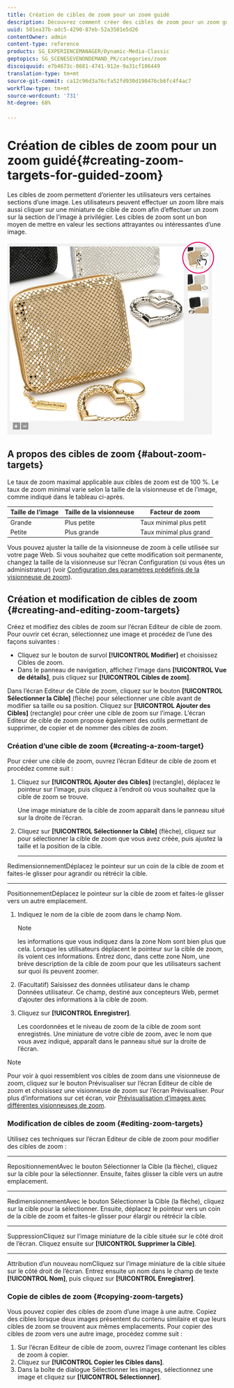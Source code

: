 ```yaml
---
title: Création de cibles de zoom pour un zoom guidé
description: Découvrez comment créer des cibles de zoom pour un zoom guidé.
uuid: 501ea37b-adc5-4290-87eb-52a3501e5d26
contentOwner: admin
content-type: reference
products: SG_EXPERIENCEMANAGER/Dynamic-Media-Classic
geptopics: SG_SCENESEVENONDEMAND_PK/categories/zoom
discoiquuid: e7b4673c-8681-4741-912e-9a31cf106449
translation-type: tm+mt
source-git-commit: ca12c96d3a76cfa52fd930d190476cb6fc4f4ac7
workflow-type: tm+mt
source-wordcount: '731'
ht-degree: 68%

---
```



# Création de cibles de zoom pour un zoom guidé{#creating-zoom-targets-for-guided-zoom}

Les cibles de zoom permettent d’orienter les utilisateurs vers certaines sections d’une image. Les utilisateurs peuvent effectuer un zoom libre mais aussi cliquer sur une miniature de cible de zoom afin d’effectuer un zoom sur la section de l’image à privilégier. Les cibles de zoom sont un bon moyen de mettre en valeur les sections attrayantes ou intéressantes d’une image.

![Création de cibles de zoom pour un zoom guidé](/help/assets/zo_guided_zoom.png)

## A propos des cibles de zoom {#about-zoom-targets}

Le taux de zoom maximal applicable aux cibles de zoom est de 100 %. Le taux de zoom minimal varie selon la taille de la visionneuse et de l’image, comme indiqué dans le tableau ci-après.

| Taille de l’image | Taille de la visionneuse | Facteur de zoom |
|--- |--- |--- |
| Grande | Plus petite | Taux minimal plus petit |
| Petite | Plus grande | Taux minimal plus grand |

Vous pouvez ajuster la taille de la visionneuse de zoom à celle utilisée sur votre page Web. Si vous souhaitez que cette modification soit permanente, changez la taille de la visionneuse sur l’écran Configuration (si vous êtes un administrateur) (voir [Configuration des paramètres prédéfinis de la visionneuse de zoom](setting-zoom-viewer-presets.md#setting_up_zoom_viewer_presets)).

## Création et modification de cibles de zoom  {#creating-and-editing-zoom-targets}

Créez et modifiez des cibles de zoom sur l’écran Editeur de cible de zoom. Pour ouvrir cet écran, sélectionnez une image et procédez de l’une des façons suivantes :

* Cliquez sur le bouton de survol **[!UICONTROL Modifier]** et choisissez Cibles de zoom.
* Dans le panneau de navigation, affichez l’image dans **[!UICONTROL Vue de détails]**, puis cliquez sur **[!UICONTROL Cibles de zoom]**.

Dans l’écran Editeur de Cible de zoom, cliquez sur le bouton **[!UICONTROL Sélectionner la Cible]** (flèche) pour sélectionner une cible avant de modifier sa taille ou sa position. Cliquez sur **[!UICONTROL Ajouter des Cibles]** (rectangle) pour créer une cible de zoom sur l’image. L’écran Editeur de cible de zoom propose également des outils permettant de supprimer, de copier et de nommer des cibles de zoom.

### Création d’une cible de zoom  {#creating-a-zoom-target}

Pour créer une cible de zoom, ouvrez l’écran Editeur de cible de zoom et procédez comme suit :

1. Cliquez sur **[!UICONTROL Ajouter des Cibles]** (rectangle), déplacez le pointeur sur l’image, puis cliquez à l’endroit où vous souhaitez que la cible de zoom se trouve.

   Une image miniature de la cible de zoom apparaît dans le panneau situé sur la droite de l’écran.

1. Cliquez sur **[!UICONTROL Sélectionner la Cible]** (flèche), cliquez sur pour sélectionner la cible de zoom que vous avez créée, puis ajustez la taille et la position de la cible.

   * ****
RedimensionnementDéplacez le pointeur sur un coin de la cible de zoom et faites-le glisser pour agrandir ou rétrécir la cible.

   * ****
PositionnementDéplacez le pointeur sur la cible de zoom et faites-le glisser vers un autre emplacement.

1. Indiquez le nom de la cible de zoom dans le champ Nom. 

   >[!NOTE]
   >
   >les informations que vous indiquez dans la zone Nom sont bien plus que cela. Lorsque les utilisateurs déplacent le pointeur sur la cible de zoom, ils voient ces informations. Entrez donc, dans cette zone Nom, une brève description de la cible de zoom pour que les utilisateurs sachent sur quoi ils peuvent zoomer.

1. (Facultatif) Saisissez des données utilisateur dans le champ Données utilisateur. Ce champ, destiné aux concepteurs Web, permet d’ajouter des informations à la cible de zoom.
1. Cliquez sur **[!UICONTROL Enregistrer]**.

   Les coordonnées et le niveau de zoom de la cible de zoom sont enregistrés. Une miniature de votre cible de zoom, avec le nom que vous avez indiqué, apparaît dans le panneau situé sur la droite de l’écran.

>[!NOTE]
>
>Pour voir à quoi ressemblent vos cibles de zoom dans une visionneuse de zoom, cliquez sur le bouton Prévisualiser sur l’écran Editeur de cible de zoom et choisissez une visionneuse de zoom sur l’écran Prévisualiser. Pour plus d’informations sur cet écran, voir [Prévisualisation d’images avec différentes visionneuses de zoom](previewing-image-assets-different-zoom.md#previewing_image_assets_with_different_zoom_viewers).

### Modification de cibles de zoom  {#editing-zoom-targets}

Utilisez ces techniques sur l’écran Editeur de cible de zoom pour modifier des cibles de zoom :

* ****
RepositionnementAvec le bouton Sélectionner la Cible (la flèche), cliquez sur la cible pour la sélectionner. Ensuite, faites glisser la cible vers un autre emplacement.

* ****
RedimensionnementAvec le bouton Sélectionner la Cible (la flèche), cliquez sur la cible pour la sélectionner. Ensuite, déplacez le pointeur vers un coin de la cible de zoom et faites-le glisser pour élargir ou rétrécir la cible.

* ****
SuppressionCliquez sur l’image miniature de la cible située sur le côté droit de l’écran. Cliquez ensuite sur **[!UICONTROL Supprimer la Cible]**.

* ****
Attribution d’un nouveau nomCliquez sur l’image miniature de la cible située sur le côté droit de l’écran. Entrez ensuite un nom dans le champ de texte **[!UICONTROL Nom]**, puis cliquez sur **[!UICONTROL Enregistrer]**.

### Copie de cibles de zoom {#copying-zoom-targets}

Vous pouvez copier des cibles de zoom d’une image à une autre. Copiez des cibles lorsque deux images présentent du contenu similaire et que leurs cibles de zoom se trouvent aux mêmes emplacements. Pour copier des cibles de zoom vers une autre image, procédez comme suit :

1. Sur l’écran Editeur de cible de zoom, ouvrez l’image contenant les cibles de zoom à copier.
1. Cliquez sur **[!UICONTROL Copier les Cibles dans]**.
1. Dans la boîte de dialogue Sélectionner les images, sélectionnez une image et cliquez sur **[!UICONTROL Sélectionner]**.

